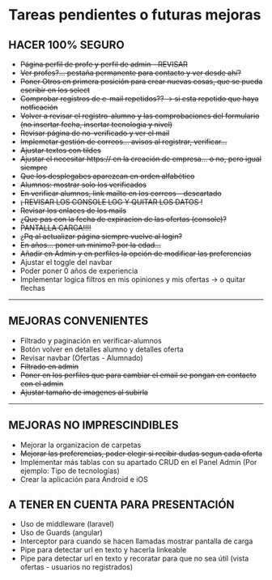 # Tareas pendientes o futuras mejoras

## HACER 100% SEGURO

- ~~Página perfil de profe y perfil de admin - REVISAR~~
- ~~Ver profes?... pestaña permanente para contacto y ver desde ahí?~~
- ~~Poner Otros en primera posición para crear nuevas cosas, que se pueda escribir en los select~~
- ~~Comprobar registros de e-mail repetidos?? -> si esta repetido que haya notficación~~
- ~~Volver a revisar el registro-alumno y las comprobaciones del formulario (no insertar fecha, insertar tecnologia y nivel)~~
- ~~Revisar página de no-verificado y ver el mail~~
- ~~Implemetar gestión de correos... avisos al registrar, verificar...~~
- ~~Ajustar textos con tildes~~
- ~~Ajustar el necesitar https:// en la creación de empresa... o no, pero igual siempre~~
- ~~Que los desplegabes aparezcan en orden alfabético~~
- ~~Alumnos: mostrar solo los verificados~~
- ~~En verificar alumnos, link mailto en los correos - descartado~~
- ~~¡ REVISAR LOS CONSOLE LOG Y QUITAR LOS DATOS !~~
- ~~Revisar los enlaces de los mails~~
- ~~¿Que pas con la fecha de expiracion de las ofertas (console)?~~
- ~~PANTALLA CARGA!!!!~~
- ~~¿Pq al actualizar página siempre vuelve al login?~~
- ~~En años... poner un minimo? por la edad...~~
- ~~Añadir en Admin y en perfiles la opción de modificar las preferencias~~
- Ajustar el toggle del navbar
- Poder poner 0 años de experiencia
- Implementar logica filtros en mis opiniones y mis ofertas -> o quitar flechas

---

## MEJORAS CONVENIENTES

- Filtrado y paginación en verificar-alumnos
- Botón volver en detalles alumno y detalles oferta
- Revisar navbar (Ofertas - Alumnado)
- ~~Filtrado en admin~~
- ~~Poner en los perfiles que para cambiar el email se pongan en contacto con el admin~~
- ~~Ajustar tamaño de imagenes al subirla~~

---

## MEJORAS NO IMPRESCINDIBLES

- Mejorar la organizacion de carpetas
- ~~Mejorar las preferencias, poder elegir si recibir dudas segun cada oferta~~
- Implementar más tablas con su apartado CRUD en el Panel Admin (Por ejemplo: Tipo de tecnologías)
- Crear la aplicación para Android e iOS

## A TENER EN CUENTA PARA PRESENTACIÓN

- Uso de middleware (laravel)
- Uso de Guards (angular)
- Interceptor para cuando se hacen llamadas mostrar pantalla de carga
- Pipe para detectar url en texto y hacerla linkeable
- Pipe para detectar url en texto y recoratar para que no sea útil (vista ofertas - usuarios no registrados)
